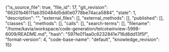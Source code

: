 {"is_source_file": true, "file_id": 17, "git_revision": "66201b46111ab350484d5dd0e0778be74aca5884", "state": 1, "description": "", "external_files": [], "external_methods": [], "published": [], "classes": [], "methods": [], "calls": [], "search-terms": [], "filename": "/home/kavia/workspace/code-generation/telcotwinview-5998-6009/README.md", "hash": "597fe011aa0c6232841e716d8dd13f5f", "format-version": 4, "code-base-name": "default", "knowledge_revision": 15}